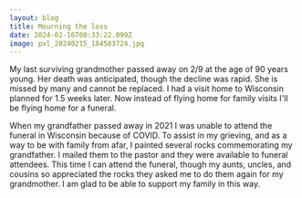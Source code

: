 ```yaml
---
layout: blog
title: Mourning the loss
date: 2024-02-16T00:33:22.099Z
image: pxl_20240215_184503724.jpg
---
```

M﻿y last surviving grandmother passed away on 2/9 at the age of 90 years young. Her death was anticipated, though the decline was rapid. She is missed by many and cannot be replaced. I had a visit home to Wisconsin planned for 1.5 weeks later. Now instead of flying home for family visits I'll be flying home for a funeral. 

When my grandfather passed away in 2021 I was unable to attend the funeral in Wisconsin because of COVID. To assist in my grieving, and as a way to be with family from afar, I painted several rocks commemorating my grandfather. I mailed them to the pastor and they were available to funeral attendees. This time I can attend the funeral, though my aunts, uncles, and cousins so appreciated the rocks they asked me to do them again for my grandmother. I am glad to be able to support my family in this way.